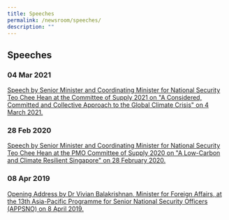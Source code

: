 ```yaml
---
title: Speeches
permalink: /newsroom/speeches/
description: ""
---
```

## Speeches
### 04 Mar 2021
[Speech by Senior Minister and Coordinating Minister for National Security Teo Chee Hean at the Committee of Supply 2021 on "A Considered, Committed and Collective Approach to the Global Climate Crisis" on 4 March 2021.](https://www.pmo.gov.sg/Newsroom/SM-Teo-Chee-Hean-at-the-Committee-Of-Supply-2021)
 
### 28 Feb 2020
[Speech by Senior Minister and Coordinating Minister for National Security Teo Chee Hean at the PMO Committee of Supply 2020 on "A Low-Carbon and Climate Resilient Singapore" on 28 February 2020.](https://www.pmo.gov.sg/Newsroom/Speech-by-SM-Teo-Chee-Hean-at-the-PMO-Committee-of-Supply-2020)

### 08 Apr 2019
[Opening Address by Dr Vivian Balakrishnan, Minister for Foreign Affairs, at the 13th Asia-Pacific Programme for Senior National Security Officers (APPSNO) on 8 April 2019.](https://www.rsis.edu.sg/rsis-speeches-article/rsis/opening-address-by-dr-vivian-balakrishnan-minister-for-foreign-affairs-at-the-13th-asia-pacific-programme-for-senior-national-security-officers-appsno/)